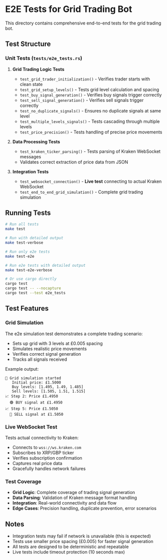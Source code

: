 # E2E Tests for Grid Trading Bot

This directory contains comprehensive end-to-end tests for the grid trading bot.

## Test Structure

### Unit Tests (`tests/e2e_tests.rs`)

1. **Grid Trading Logic Tests**
   - `test_grid_trader_initialization()` - Verifies trader starts with clean state
   - `test_grid_setup_levels()` - Tests grid level calculation and spacing
   - `test_buy_signal_generation()` - Verifies buy signals trigger correctly
   - `test_sell_signal_generation()` - Verifies sell signals trigger correctly
   - `test_no_duplicate_signals()` - Ensures no duplicate signals at same level
   - `test_multiple_levels_signals()` - Tests cascading through multiple levels
   - `test_price_precision()` - Tests handling of precise price movements

2. **Data Processing Tests**
   - `test_kraken_ticker_parsing()` - Tests parsing of Kraken WebSocket messages
   - Validates correct extraction of price data from JSON

3. **Integration Tests**
   - `test_websocket_connection()` - **Live test** connecting to actual Kraken WebSocket
   - `test_end_to_end_grid_simulation()` - Complete grid trading simulation

## Running Tests

```bash
# Run all tests
make test

# Run with detailed output
make test-verbose

# Run only e2e tests
make test-e2e

# Run e2e tests with detailed output  
make test-e2e-verbose

# Or use cargo directly
cargo test
cargo test -- --nocapture
cargo test --test e2e_tests
```

## Test Features

### Grid Simulation
The e2e simulation test demonstrates a complete trading scenario:
- Sets up grid with 3 levels at £0.005 spacing
- Simulates realistic price movements
- Verifies correct signal generation
- Tracks all signals received

Example output:
```
🎯 Grid simulation started
   Initial price: £1.5000
   Buy levels: [1.495, 1.49, 1.485]
   Sell levels: [1.505, 1.51, 1.515]
📈 Step 2: Price £1.4950
  🟢 BUY signal at £1.4950
📈 Step 5: Price £1.5050
  🔴 SELL signal at £1.5050
```

### Live WebSocket Test
Tests actual connectivity to Kraken:
- Connects to `wss://ws.kraken.com`
- Subscribes to XRP/GBP ticker
- Verifies subscription confirmation
- Captures real price data
- Gracefully handles network failures

### Test Coverage
- **Grid Logic**: Complete coverage of trading signal generation
- **Data Parsing**: Validation of Kraken message format handling  
- **Integration**: Real-world connectivity and data flow
- **Edge Cases**: Precision handling, duplicate prevention, error scenarios

## Notes

- Integration tests may fail if network is unavailable (this is expected)
- Tests use smaller price spacing (£0.005) for faster signal generation
- All tests are designed to be deterministic and repeatable
- Live tests include timeout protection (10 seconds max)